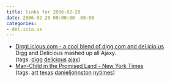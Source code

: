 ```yaml
---
title: links for 2006-02-20
date: 2006-02-20 00:00:00 -08:00
categories:
- del.icio.us
---
```


<ul class="delicious">
	<li>
		<div class="delicious-link"><a href="http://www.digglicious.com/">DiggLicious.com - a cool blend of digg.com and del.icio.us</a></div>
		<div class="delicious-extended">Digg and Delicious mashed up all Ajaxy.</div>
		<div class="delicious-tags">(tags: <a href="http://del.icio.us/torrez/digg">digg</a> <a href="http://del.icio.us/torrez/delicious">delicious</a> <a href="http://del.icio.us/torrez/ajax">ajax</a>)</div>
	</li>
	<li>
		<div class="delicious-link"><a href="http://www.nytimes.com/2006/02/19/arts/design/19kenn.html?_r=2&oref=slogin&oref=slogin">Man-Child in the Promised Land - New York Times</a></div>
		<div class="delicious-tags">(tags: <a href="http://del.icio.us/torrez/art">art</a> <a href="http://del.icio.us/torrez/texas">texas</a> <a href="http://del.icio.us/torrez/danieljohnston">danieljohnston</a> <a href="http://del.icio.us/torrez/nytimes">nytimes</a>)</div>
	</li>
</ul>
